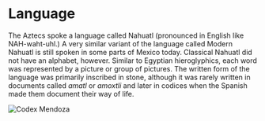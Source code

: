 # Language

The Aztecs spoke a language called Nahuatl (pronounced in English like
NAH-waht-uhl.) A very similar variant of the language called Modern Nahuatl is
still spoken in some parts of Mexico today. Classical Nahuatl did not have an
alphabet, however. Similar to Egyptian hieroglyphics, each word was represented
by a picture or group of pictures. The written form of the language was
primarily inscribed in stone, although it was rarely written in documents called
_amatl_ or _amoxtli_ and later in codices when the Spanish made them document
their way of life.

![Codex Mendoza](https://smarthistory.org/wp-content/uploads/2021/11/1ca40fa5c60201fbedebf3f36ba0d5265fadf74c.jpg)
